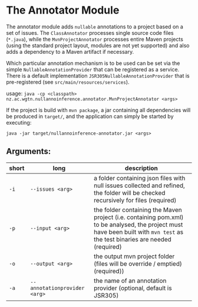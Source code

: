 # The Annotator Module

The annotator module adds `nullable` annotations to a project based on a set of issues. The `ClassAnnotator` processes single source code files (`*.java`), 
while the `MvnProjectAnnotator` processes entire Maven projects (using the standard project layout, modules are not yet supported)
and also adds a dependency to a Maven artifact if necessary. 

Which particular annotation mechanism is to be used can be set via the simple `NullableAnnotationProvider` that can be registered as a service. 
There is a default implementation `JSR305NullableAnnotationProvider` that is pre-registered (see `src/main/resources/services`).

usage: `java -cp <classpath> nz.ac.wgtn.nullannoinference.annotator.MvnProjectAnnotator <args>`

If the project is build with `mvn package`, a jar containing all dependencies will be produced in `target/`, and the application can simply be started by executing:

`java -jar target/nullannoinference-annotator.jar <args>`

## Arguments:

| short | long                    | description                                                                                                                                                            | 
|-------|-------------------------|------------------------------------------------------------------------------------------------------------------------------------------------------------------------|
| `-i`  | `--issues <arg>`        | a folder containing json files with null issues collected and refined, the folder will be checked recursively for files (required)                                     |
| `-p`  | `--input <arg>`         | the folder containing the Maven project (i.e. containing pom.xml) to be analysed, the project must have been built with `mvn test` as the test binaries are needed (required) |
| `-o`  | `--output <arg>`        | the output mvn project folder (files will be override / emptied) (required))                                                                                           |
| `-a`  | `--annotationprovider <arg>` | the name of an annotation provider (optional, default is JSR305)                                                                                                       |
